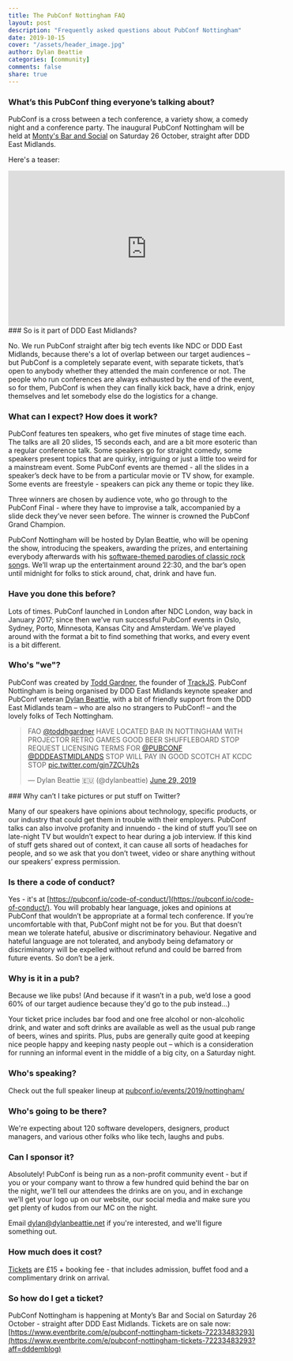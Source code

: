 ```yaml
---
title: The PubConf Nottingham FAQ
layout: post
description: "Frequently asked questions about PubConf Nottingham"
date: 2019-10-15
cover: "/assets/header_image.jpg"
author: Dylan Beattie
categories: [community]
comments: false
share: true
---
```


### What’s this PubConf thing everyone’s talking about?

PubConf is a cross between a tech conference, a variety show, a comedy night and a conference party. The inaugural PubConf Nottingham will be held at [Monty's Bar and Social](https://www.facebook.com/Curiousmanor/) on Saturday 26 October, straight after DDD East Midlands. 

Here's a teaser:

<iframe width="560" height="315" src="https://www.youtube.com/embed/xdUolm9tUpA" frameborder="0" allow="accelerometer; autoplay; encrypted-media; gyroscope; picture-in-picture" allowfullscreen></iframe>
### So is it part of DDD East Midlands?

No. We run PubConf straight after big tech events like NDC or DDD East Midlands, because there's a lot of overlap between our target audiences – but PubConf is a completely separate event, with separate tickets, that’s open to anybody whether they attended the main conference or not. The people who run conferences are always exhausted by the end of the event, so for them, PubConf is when they can finally kick back, have a drink, enjoy themselves and let somebody else do the logistics for a change. 

### What can I expect? How does it work?

PubConf features ten speakers, who get five minutes of stage time each. The talks are all 20 slides, 15 seconds each, and are a bit more esoteric than a regular conference talk. Some speakers go for straight comedy, some speakers present topics that are quirky, intriguing or just a little too weird for a mainstream event. Some PubConf events are themed - all the slides in a speaker’s deck have to be from a particular movie or TV show, for example. Some events are freestyle - speakers can pick any theme or topic they like. 

Three winners are chosen by audience vote, who go through to the PubConf Final - where they have to improvise a talk, accompanied by a slide deck they’ve never seen before. The winner is crowned the PubConf Grand Champion. 

PubConf Nottingham will be hosted by Dylan Beattie, who will be opening the show, introducing the speakers, awarding the prizes, and entertaining everybody afterwards with his [software-themed parodies of classic rock song](https://dylanbeattie.net/music)s. We’ll wrap up the entertainment around 22:30, and the bar’s open until midnight for folks to stick around, chat, drink and have fun.

### Have you done this before?

Lots of times. PubConf launched in London after NDC London, way back in January 2017; since then we’ve run successful PubConf events in Oslo, Sydney, Porto, Minnesota, Kansas City and Amsterdam. We’ve played around with the format a bit to find something that works, and every event is a bit different. 

### Who's "we"?

PubConf was created by [Todd Gardner](https://twitter.com/toddhgardner), the founder of [TrackJS](https://trackjs.com/). PubConf Nottingham is being organised by DDD East Midlands keynote speaker and PubConf veteran [Dylan Beattie](https://dylanbeattie.net/), with a bit of friendly support from the DDD East Midlands team – who are also no strangers to PubConf! – and the lovely folks of Tech Nottingham.

<blockquote class="twitter-tweet"><p lang="en" dir="ltr">FAO <a href="https://twitter.com/toddhgardner?ref_src=twsrc%5Etfw">@toddhgardner</a> HAVE LOCATED BAR IN NOTTINGHAM WITH PROJECTOR RETRO GAMES GOOD BEER SHUFFLEBOARD STOP REQUEST LICENSING TERMS FOR <a href="https://twitter.com/PubConf?ref_src=twsrc%5Etfw">@PUBCONF</a> <a href="https://twitter.com/dddeastmidlands?ref_src=twsrc%5Etfw">@DDDEASTMIDLANDS</a> STOP WILL PAY IN GOOD SCOTCH AT KCDC STOP <a href="https://t.co/gjn7ZCUh2s">pic.twitter.com/gjn7ZCUh2s</a></p>&mdash; Dylan Beattie 🇪🇺 (@dylanbeattie) <a href="https://twitter.com/dylanbeattie/status/1145031035740205056?ref_src=twsrc%5Etfw">June 29, 2019</a></blockquote> <script async src="https://platform.twitter.com/widgets.js" charset="utf-8"></script>
### Why can’t I take pictures or put stuff on Twitter?

Many of our speakers have opinions about technology, specific products, or our industry that could get them in trouble with their employers. PubConf talks can also involve profanity and innuendo - the kind of stuff you’ll see on late-night TV but wouldn’t expect to hear during a job interview. If this kind of stuff gets shared out of context, it can cause all sorts of headaches for people, and so we ask that you don’t tweet, video or share anything without our speakers’ express permission. 

### Is there a code of conduct? 

Yes - it's at [https://pubconf.io/code-of-conduct/](https://pubconf.io/code-of-conduct/). You will probably hear language, jokes and opinions at PubConf that wouldn’t be appropriate at a formal tech conference. If you’re uncomfortable with that, PubConf might not be for you. But that doesn’t mean we tolerate hateful, abusive or discriminatory behaviour. Negative and hateful language are not tolerated, and anybody being defamatory or discriminatory will be expelled without refund and could be barred from future events. So don’t be a jerk. 

### Why is it in a pub?

Because we like pubs! (And because if it wasn’t in a pub, we’d lose a good 60% of our target audience because they'd  go to the pub instead...)

Your ticket price includes bar food and one free alcohol or non-alcoholic drink, and water and soft drinks are available as well as the usual pub range of beers, wines and spirits. Plus, pubs are generally quite good at keeping nice people happy and keeping nasty people out – which is a consideration for running an informal event in the middle of a big city, on a Saturday night.

### Who's speaking?

Check out the full speaker lineup at [pubconf.io/events/2019/nottingham/](https://pubconf.io/events/2019/nottingham/)

### Who's going to be there?

We're expecting about 120 software developers, designers, product managers, and various other folks who like tech, laughs and pubs.  

### Can I sponsor it?

Absolutely! PubConf is being run as a non-profit community event - but if you or your company want to throw a few hundred quid behind the bar on the night, we'll tell our attendees the drinks are on you, and in exchange we'll get your logo up on our website, our social media and make sure you get plenty of kudos from our MC on the night. 

Email dylan@dylanbeattie.net if you're interested, and we'll figure something out.

### How much does it cost?

[Tickets](https://www.eventbrite.com/e/pubconf-nottingham-tickets-72233483293?aff=dddemblog) are £15 + booking fee - that includes admission, buffet food and a complimentary drink on arrival. 

### So how do I get a ticket?

PubConf Nottingham is happening at Monty’s Bar and Social on Saturday 26 October - straight after DDD East Midlands. Tickets are on sale now: [https://www.eventbrite.com/e/pubconf-nottingham-tickets-72233483293](https://www.eventbrite.com/e/pubconf-nottingham-tickets-72233483293?aff=dddemblog) 
